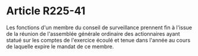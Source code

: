 # Article R225-41

Les fonctions d'un membre du conseil de surveillance prennent fin à l'issue de la réunion de l'assemblée générale ordinaire des actionnaires ayant statué sur les comptes de l'exercice écoulé et tenue dans l'année au cours de laquelle expire le mandat de ce membre.